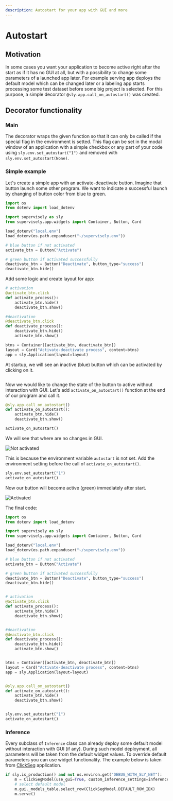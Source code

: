 ```yaml
---
description: Autostart for your app with GUI and more
---
```


# Autostart

## Motivation

In some cases you want your application to become active right after the start as if it has no GUI at all, but with a possibility to change some parameters of a launched app later. For example serving app deploys the default model which can be changed later or a labeling app starts processing some test dataset before some big project is selected. For this purpose, a simple decorator `@sly.app.call_on_autostart()` was created.

## Decorator functionality

### Main

The decorator wraps the given function so that it can only be called if the special flag in the environment is setted. This flag can be set in the modal window of an application with a simple checkbox or any part of your code using `sly.env.set_autostart("1")` and removed with `sly.env.set_autostart(None)`.

<!-- TODO: add screen with modal window -->

### Simple example

Let's create a simple app with an activate-deactivate button. Imagine that button launch some other program. We want to indicate a successful launch by changing of button color from blue to green.

```python
import os
from dotenv import load_dotenv

import supervisely as sly
from supervisely.app.widgets import Container, Button, Card

load_dotenv("local.env")
load_dotenv(os.path.expanduser("~/supervisely.env"))

# blue button if not activated
activate_btn = Button("Activate")

# green button if activated successfully
deactivate_btn = Button("Deactivate", button_type="success")
deactivate_btn.hide()
```

Add some logic and create layout for app:

```python
# activation
@activate_btn.click
def activate_process():
    activate_btn.hide()
    deactivate_btn.show()

#deactivation
@deactivate_btn.click
def deactivate_process():
    deactivate_btn.hide()
    activate_btn.show()

btns = Container([activate_btn, deactivate_btn])
layout = Card("Activate-deactivate process", content=btns)
app = sly.Application(layout=layout)
```

At startup, we will see an inactive (blue) button which can be activated by clicking on it.

<figure><img src="https://github.com/supervisely/developer-portal/assets/87002239/1984b39d-5212-4605-9da3-35b186891878" alt=""><figcaption></figcaption></figure>

Now we would like to change the state of the button to active without interaction with GUI. Let's add `activate_on_autostart()` function at the end of our program and call it. 

```python
@sly.app.call_on_autostart()
def activate_on_autostart():
    activate_btn.hide()
    deactivate_btn.show()

activate_on_autostart()
```

We will see that where are no changes in GUI.

![Not activated](https://github.com/supervisely/developer-portal/assets/87002239/75e06b6f-1602-4f37-bb08-51926aceefe7)

This is because the environment variable `autostart` is not set. Add the environment setting before the call of `activate_on_autostart()`.

```python
sly.env.set_autostart("1")
activate_on_autostart()
```

Now our button will become active (green) immediately after start.

![Activated](https://github.com/supervisely/developer-portal/assets/87002239/7e0173e5-04de-4b0a-8dfe-d64eeffa2bc5)

The final code:

```python
import os
from dotenv import load_dotenv

import supervisely as sly
from supervisely.app.widgets import Container, Button, Card

load_dotenv("local.env")
load_dotenv(os.path.expanduser("~/supervisely.env"))

# blue button if not activated
activate_btn = Button("Activate")

# green button if activated successfully
deactivate_btn = Button("Deactivate", button_type="success")
deactivate_btn.hide()


# activation
@activate_btn.click
def activate_process():
    activate_btn.hide()
    deactivate_btn.show()


#deactivation
@deactivate_btn.click
def deactivate_process():
    deactivate_btn.hide()
    activate_btn.show()


btns = Container([activate_btn, deactivate_btn])
layout = Card("Activate-deactivate process", content=btns)
app = sly.Application(layout=layout)


@sly.app.call_on_autostart()
def activate_on_autostart():
    activate_btn.hide()
    deactivate_btn.show()


sly.env.set_autostart("1")
activate_on_autostart()
```


### Inference
Every subclass of `Inference` class can already deploy some default model without interaction with GUI (if any). During such model deployment, all parameters will be taken from the default widget values. To override default parameters you can use widget functionality. The example below is taken from [ClickSeg](https://github.com/supervisely-ecosystem/serve-clickseg/blob/master/src/main.py#L159) application.

```python
if sly.is_production() and not os.environ.get("DEBUG_WITH_SLY_NET"):
    m = ClickSegModel(use_gui=True, custom_inference_settings=inference_settings_path)
    # select default model
    m.gui._models_table.select_row(ClickSegModel.DEFAULT_ROW_IDX)
    m.serve()
```
